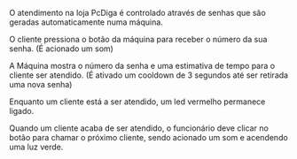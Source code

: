 O atendimento na loja PcDiga é controlado através de senhas que são geradas automaticamente numa máquina.

O cliente pressiona o botão da máquina para receber o número da sua senha. (É acionado um som)

A Máquina mostra o número da senha e uma estimativa de tempo para o cliente ser atendido. (É ativado um cooldown de 3 segundos até ser retirada uma nova senha)

Enquanto um cliente está a ser atendido, um led vermelho permanece ligado.

Quando um cliente acaba de ser atendido, o funcionário deve clicar no botão para chamar o próximo cliente, sendo acionado um som e
acendendo uma luz verde.
